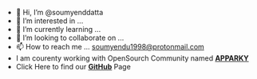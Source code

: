- 👋 Hi, I’m @soumyenddatta
- 👀 I’m interested in ...
- 🌱 I’m currently learning ...
- 💞️ I’m looking to collaborate on ...
- 📫 How to reach me ... soumyendu1998@protonmail.com
- I am courenty working with OpenSourch Community named [__APPARKY__](https://apparky.vercel.app/)
- Click Here to find our [__GitHub__](github/Apparky) Page

<!---
soumyenddatta/soumyenddatta is a ✨ special ✨ repository because its `README.md` (this file) appears on your GitHub profile.
You can click the Preview link to take a look at your changes.
--->
